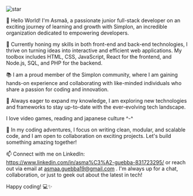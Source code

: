 ![star](https://github.com/yuuta2s/yuuta2s/assets/153719101/c6dc4bda-49bf-45fd-9ad4-d139298f47d0)


👋 Hello World! I'm Asmaâ, a passionate junior full-stack developer on an exciting journey of learning and growth with Simplon, an incredible organization dedicated to empowering developers.

🚀 Currently honing my skills in both front-end and back-end technologies, I thrive on turning ideas into interactive and efficient web applications. My toolbox includes HTML, CSS, JavaScript, React for the frontend, and Node.js, SQL, and PHP for the backend.

📚 I am a proud member of the Simplon community, where I am gaining hands-on experience and collaborating with like-minded individuals who share a passion for coding and innovation.

🌱 Always eager to expand my knowledge, I am exploring new technologies and frameworks to stay up-to-date with the ever-evolving tech landscape.

I love video games, reading and japanese culture ^-^

🔧 In my coding adventures, I focus on writing clean, modular, and scalable code, and I am open to collaboration on exciting projects. Let's build something amazing together!

📫 Connect with me on LinkedIn: https://www.linkedin.com/in/asma%C3%A2-guebba-831723295/ or reach out via email at asmaa.guebba19@gmail.com . I'm always up for a chat, collaboration, or just to geek out about the latest in tech!

Happy coding! 💻✨
